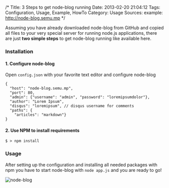 /*
 Title: 3 Steps to get node-blog running
 Date: 2013-02-20 21:04:12
 Tags: Configuration, Usage, Example, HowTo
 Category: Usage
 Sources:
   example: http://node-blog.semu.mp
*/

Assuming you have already downloaded node-blog from GitHub and copied all files to your very special server for running node.js applications, there are just **two simple steps** to get node-blog running like available here.

### Installation

#### 1. Configure node-blog

Open `config.json` with your favorite text editor and configure node-blog

    {
      "host": "node-blog.semu.mp",
      "port": 80,
      "admin": {"username": "admin", "password": "loremipsumdolor"},
      "author": "Lorem Ipsum",
      "disqus": "loremipsum", // disqus username for comments
      "paths": {
        "articles": "markdown"}
    }
    
#### 2. Use NPM to install requirements

    $ > npm install

### Usage

After setting up the configuration and installing all needed packages with npm you have to start node-blog with `node app.js` and you are ready to go!

![node-blog](http://semu.mp/node-blog.jpg)